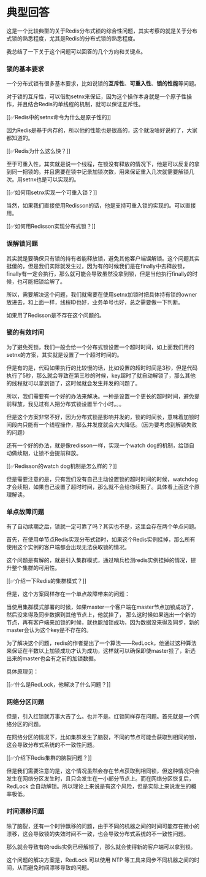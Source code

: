 # 典型回答


这是一个比较典型的关于Redis分布式锁的综合性问题，其实考察的就是关于分布式锁的熟悉程度，尤其是Redis的分布式锁的熟悉程度。



我总结了一下关于这个问题可以回答的几个方向和关键点。



### 锁的基本要求


一个分布式锁有很多基本要求，比如说锁的**互斥性**、**可重入性**、**锁的性能**等问题。



对于锁的互斥性，可以借助setnx来保证，因为这个操作本身就是一个原子性操作，并且结合Redis的单线程的机制，就可以保证互斥性。



[[✅Redis中的setnx命令为什么是原子性的]]



因为Redis是基于内存的，所以他的性能也是很高的，这个就没啥好说的了，大家都知道的。



[[✅Redis为什么这么快？]]



至于可重入性，其实就是说一个线程，在锁没有释放的情况下，他是可以反复的拿到同一把锁的。并且需要在锁中记录加锁次数，用来保证重入几次就需要解锁几次。用setnx也是可以实现的。



[[✅如何用setnx实现一个可重入锁？]]





当然，如果我们直接使用Redisson的话，他是支持可重入锁的实现的。可以直接用。



[[✅如何用Redisson实现分布式锁？]]



### 误解锁问题


其实就是要确保只有锁的持有者能释放锁，避免其他客户端误解锁。这个问题其实挺傻的，但是我们实际就发生过，因为有的时候我们是在finally中去释放锁，finally有一定会执行，那么就可能会导致虽然没拿到锁，但是当他执行finally的时候，也可能把锁给解了。



所以，需要解决这个问题，我们就需要在使用setnx加锁时把具体持有锁的owner放进去，和上面一样，线程ID也好，业务单号也好，总之需要做一下判断。



如果用了Redisson是不存在这个问题的。



### 锁的有效时间


为了避免死锁，我们一般会给一个分布式锁设置一个超时时间，如上面我们用的setnx的方案，其实就是设置了一个超时时间的。



但是有的是，代码如果执行的比较慢的话，比如设置的超时时间是3秒，但是代码执行了5秒，那么就会导致在第三秒的时候，key超时了就自动解锁了，那么其他的线程就可以拿到锁了，这时候就会发生并发的问题了。



所以，我们需要有一个好的办法来解决。一种是设置一个更长的超时时间，避免提前释放，我见过有人把分布式锁设置半个小时。。。



但是这个方案非常不好，因为分布式锁是影响并发的，锁的时间长，意味着加锁时间段内只能有一个线程操作，那么并发度就会大大降低。（因为要考虑到解锁失败的问题）



还有一个好的办法，就是像redisson一样，实现一个watch dog的机制，给锁自动做续期，让锁不会提前释放。



[[✅Redisson的watch dog机制是怎么样的？]]



但是需要注意的是，只有我们没有自己主动设置锁的超时时间的时候，watchdog才会续期，如果自己设置了超时时间，那么就不会给你续期了。具体看上面这个原理解读。



### 单点故障问题


有了自动续期之后，锁就一定可靠了吗？其实也不是，这里会存在两个单点问题。



首先，在使用单节点Redis实现分布式锁时，如果这个Redis实例挂掉，那么所有使用这个实例的客户端都会出现无法获取锁的情况。



这个问题是有解的，就是引入集群模式，通过哨兵检测redis实例挂掉的情况，提升整个集群的可用性。



[[✅介绍一下Redis的集群模式？]]



但是，这个方案同样存在一个单点故障带来的问题：



当使用集群模式部署的时候，如果master一个客户端在master节点加锁成功了，然后没来得及同步数据到其他节点上，他就挂了， 那么这时候如果选出一个新的节点，再有客户端来加锁的时候，就也能加锁成功，因为数据没来得及同步，新的master会认为这个key是不存在的。



为了解决这个问题，redis的作者提出了一个算法——RedLock，他通过这种算法来保证在半数以上加锁成功才认为成功，这样就可以确保即使master挂了，新选出来的master也会有之前的加锁数据。



具体原理见：



[[✅什么是RedLock，他解决了什么问题？]]





### 网络分区问题


但是，引入红锁就万事大吉了么。也并不是。红锁同样存在问题。首先就是一个网络分区的问题。



在网络分区的情况下，比如集群发生了脑裂，不同的节点可能会获取到相同的锁，这会导致分布式系统的不一致性问题。



[[✅介绍下Redis集群的脑裂问题？]]



但是我们需要注意的是，这个情况虽然会存在节点获取到相同锁，但这种情况只会发生在网络分区发生时，且只会发生在一小部分节点上。而在网络分区恢复后，RedLock 会自动解锁。所以理论上来说是有这个风险，但是实际上来说发生的概率极低。



### 时间漂移问题


除了脑裂，还有一个时钟飘移的问题，由于不同的机器之间的时间可能存在微小的漂移，这会导致锁的失效时间不一致，也会导致分布式系统的不一致性问题。



那么就会导致有的redis实例已经解锁了，那么就会使得新的客户端可以拿到锁。



这个问题的解决方案是，RedLock 可以使用 NTP 等工具来同步不同机器之间的时间，从而避免时间漂移导致的问题。

